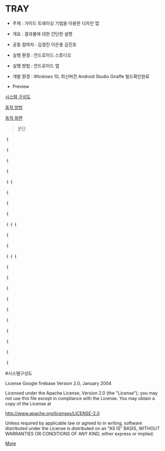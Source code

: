 # TRAY
- 주제 : 가이드 트레이싱 기법을 이용한 디자인 앱

- 개요 : 결과물에 대한 간단한 설명

- 공동 참여자 : 김경진 이은총 김진호

- 실행 환경 : 안드로이드 스튜디오

- 실행 방법 : 안드로이드 앱

- 개발 환경 : Windows 10, 최신버전 Android Studio Giraffe 빌드확인완료

- Preview

[시스템 구성도](#시스템구성도)

[동작 방법]()

[동작 화면]()

>문단


ㅓ

ㅓ

ㅓ

ㅓ

ㅓㅓ

ㅓ

ㅓ

ㅓ

ㅓㅓㅓ

ㅓ

ㅓ

ㅓㅓㅓ

ㅓ

ㅓ

ㅓ

ㅓ

ㅓ

ㅓ

ㅓ

ㅓ

ㅓ

ㅓ



#시스템구성도



License
Google firebase
Version 2.0, January 2004

Licensed under the Apache License, Version 2.0 (the "License"); you may not use this file except in compliance with the License. You may obtain a copy of the License at

http://www.apache.org/licenses/LICENSE-2.0

Unless required by applicable law or agreed to in writing, software distributed under the License is distributed on an "AS IS" BASIS, WITHOUT WARRANTIES OR CONDITIONS OF ANY KIND, either express or implied.

[More](https://github.com/firebase/quickstart-android/blob/master/LICENSE)
